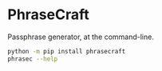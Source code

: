 # PhraseCraft

Passphrase generator, at the command-line.

```bash
python -m pip install phrasecraft
phrasec --help
```